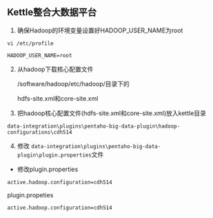 ## Kettle整合大数据平台

1. 确保Hadoop的环境变量设置好HADOOP_USER_NAME为root

```shell
vi /etc/profile

HADOOP_USER_NAME=root
```

2. 从hadoop下载核心配置文件

   /software/hadoop/etc/hadoop/目录下的

   hdfs-site.xml和core-site.xml

3. 把hadoop核心配置文件(hdfs-site.xml和core-site.xml)放入kettle目录

```shell
data-integration\plugins\pentaho-big-data-plugin\hadoop-configurations\cdh514
```

4. 修改 `data-integration\plugins\pentaho-big-data-plugin\plugin.properties`文件

- 修改plugin.properties

```shell
active.hadoop.configuration=cdh514
```

plugin.propeties

```properties
active.hadoop.configuration=cdh514
```


